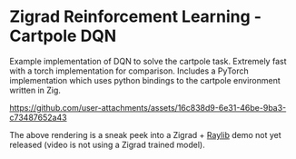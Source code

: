 # Zigrad Reinforcement Learning - Cartpole DQN

Example implementation of DQN to solve the cartpole task. Extremely fast with a torch implementation for comparison. Includes a PyTorch implementation which uses python bindings to the cartpole environment written in Zig.

https://github.com/user-attachments/assets/16c838d9-6e31-46be-9ba3-c73487652a43

The above rendering is a sneak peek into a Zigrad + [Raylib](https://www.raylib.com) demo not yet released (video is not using a Zigrad trained model).
